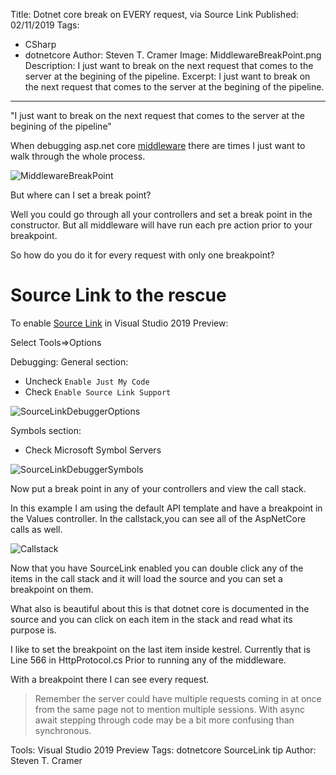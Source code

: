 Title: Dotnet core break on EVERY request, via Source Link
Published: 02/11/2019
Tags: 
  - CSharp 
  - dotnetcore 
Author: Steven T. Cramer
Image: MiddlewareBreakPoint.png
Description: I just want to break on the next request that comes to the server at the begining of the pipeline.
Excerpt: I just want to break on the next request that comes to the server at the begining of the pipeline.
---

"I just want to break on the next request that comes to the server at the begining of the pipeline"

When debugging asp.net core [middleware](https://docs.microsoft.com/en-us/aspnet/core/fundamentals/middleware/?view=aspnetcore-3.0) there are times I just want to walk through the whole process.

![MiddlewareBreakPoint](/content/images/2019/02/MiddlewareBreakPoint.png)

But where can I set a break point? 

Well you could go through all your controllers and set a break point in the constructor. But all middleware will have run each pre action prior to your breakpoint.

So how do you do it for every request with only one breakpoint? 

# Source Link to the rescue

To enable [Source Link](https://docs.microsoft.com/en-us/dotnet/standard/library-guidance/sourcelink) in Visual Studio 2019 Preview:

Select Tools=>Options

Debugging:
  General section:
  * Uncheck `Enable Just My Code`
  * Check `Enable Source Link Support` 

![SourceLinkDebuggerOptions](/content/images/2019/02/SourceLinkDebuggerOptions.png)

  Symbols section:
  * Check Microsoft Symbol Servers

![SourceLinkDebuggerSymbols](/content/images/2019/02/SourceLinkDebuggerSymbols.png)

Now put a break point in any of your controllers and view the call stack.

In this example I am using the default API template and have a breakpoint in the Values controller.  In the callstack,you can see all of the AspNetCore calls as well.


![Callstack](/content/images/2019/02/Callstack.png)
  

Now that you have SourceLink enabled you can double click any of the items in the call stack and it will load the source and you can set a breakpoint on them.

What also is beautiful about this is that dotnet core is documented in the source and you can click on each item in the stack and read what its purpose is.

I like to set the breakpoint on the last item inside kestrel.  Currently that is Line 566 in HttpProtocol.cs Prior to running any of the middleware.

With a breakpoint there I can see every request.

> Remember the server could have multiple requests coming in at once from the same page not to mention multiple sessions.  With async await stepping through code may be a bit more confusing than synchronous.

Tools: Visual Studio 2019 Preview
Tags: dotnetcore SourceLink tip
Author: Steven T. Cramer

